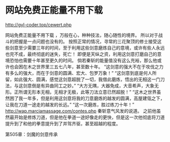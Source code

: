 # 网站免费正能量不用下载

http://gyl-coder.top/cewert.php

网站免费正能量不用下载
，万般在心，种种技法，随心随性的境界。
    所以对于战斗的把握是一点问题也没有的。
    按照正常的情况，寻常的三花聚顶的修士接受这些剑意至少需要三年的时间，至于利用这些剑意磨炼自己的意境，或许有些人永远也完不成，最终彻底的迷失，死亡！
    即便是天纵之资，利用这剑意打磨自己的意境恐怕也需要十年甚至更久的时间。
    倘若秦斩的能量值没有这么充裕，那么他或许也会困在木之世界里三五七八年，甚至数十年。
    “这剑意的强大不在于攻伐之力有多么的强大，而在于剑意的圆满、宏大、包罗万象！”
    “这剑意到底是何人所留，如此强大、圆满，感觉这剑意超脱了一切，我借此磨炼，悟出的无相这一门刀法，与这剑意倒是有异曲同工之妙。”
    “大方无隅，大器免成，大音希声，大象无形。正所谓无形本无相，无相才无极，此等刀法立意已然超脱！”
    “这木之世界虽然困了我一年多，但是利用这剑意将我的刀意磨炼的越发的圆满，高屋建瓴之下，让我在刀道一途走的越发的长远。”
    “这一次磨炼，胜过练刀十年！”
    http://wap.marciamassage.com/contes.php
    秦斩意气风发的说道。
    之前他虽然最开始是修炼刀道，但是他在拳道一途好像走的更快，但是这一次他彻底将刀道提升到了和他的拳意提升到了并驾齐驱，甚至超越的程度。

第505章：剑魔的剑意传承
